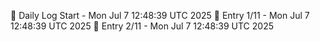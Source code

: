 📅 Daily Log Start - Mon Jul  7 12:48:39 UTC 2025
📌 Entry 1/11 - Mon Jul  7 12:48:39 UTC 2025
📌 Entry 2/11 - Mon Jul  7 12:48:39 UTC 2025
